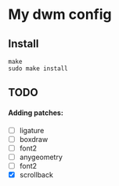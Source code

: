 # My dwm config

## Install
```
make
sudo make install
```

## TODO
#### Adding patches:
 - [ ] ligature
 - [ ] boxdraw
 - [ ] font2
 - [ ] anygeometry
 - [ ] font2
 - [x] scrollback
